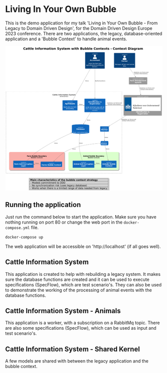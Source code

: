 # Living In Your Own Bubble

This is the demo application for my talk 'Living in Your Own Bubble - From Legacy to Domain Driven Design', for the Domain Driven Design Europe 2023 conference. There are two applications, the legacy, database-oriented application and a 'Bubble Context' to handle animal events.

![Architecture](docs/assets/cis-context-bubble.png)

## Running the application
Just run the command below to start the application. Make sure you have nothing running on port 80 or change the web port in the `docker-compose.yml` file.
```shell
docker-compose up
```

The web application will be accessible on 'http://localhost' (if all goes well).

## Cattle Information System

This application is created to help with rebuilding a legacy system. It makes sure the database functions are created and it can be used to execute specifications (SpecFlow), which are test scenario's. They can also be used to demonstrate the working of the processing of animal events with the database functions.

## Cattle Information System - Animals

This application is a worker, with a subscription on a RabbitMq topic. There are also some specifications (SpecFlow), which can be used as input and test scenario's.

## Cattle Information System - Shared Kernel

A few models are shared with between the legacy application and the bubble context.





